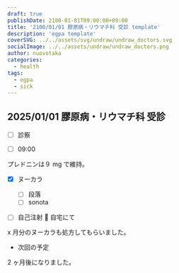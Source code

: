 ```yaml
---
draft: true
publishDate: 2100-01-01T09:00:00+09:00
title: '2100/01/01 膠原病・リウマチ科 受診 template'
description: 'egpa template'
coverSVG: ../../assets/svg/undraw/undraw_doctors.svg
socialImage: ../../assets/undraw/undraw_doctors.png
author: nuovotaka
categories:
  - health
tags:
  - egpa
  - sick
---
```


## 2025/01/01 膠原病・リウマチ科 受診

- [ ] 診察

- [ ] 09:00

プレドニンは９ mg で維持。

- [x] ヌーカラ

  - [ ] 段落
  - [ ] sonota

- [ ] 自己注射 💉 自宅にて

x 月分のヌーカラも処方してもらいました。

- 次回の予定

2 ヶ月後になりました。

